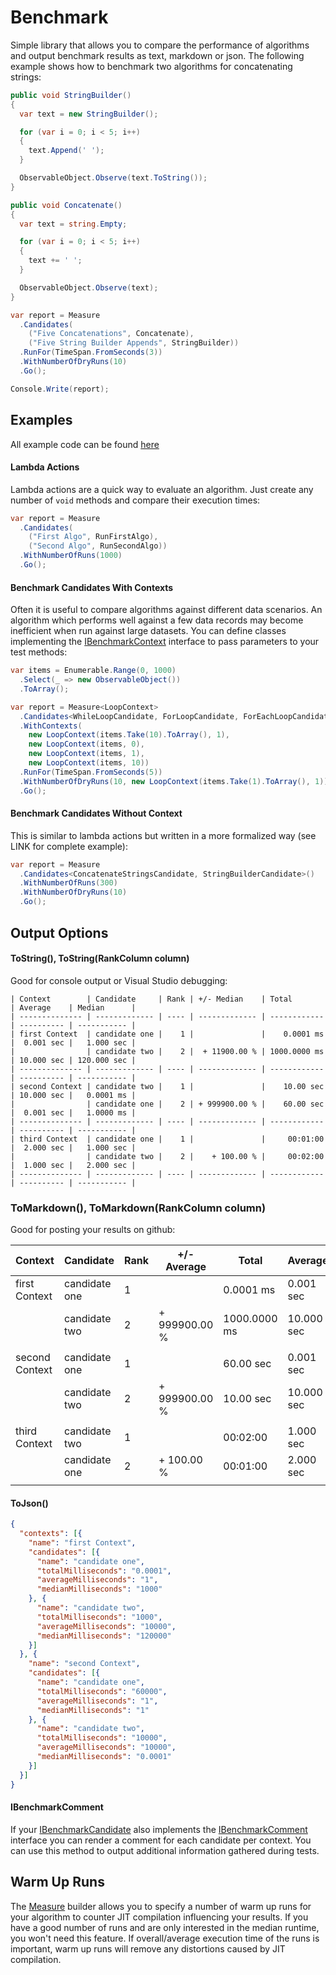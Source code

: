 # Benchmark
Simple library that allows you to compare the performance of algorithms and output benchmark results as text, markdown or json. The following example shows how to benchmark two algorithms for concatenating strings:

``` c#
public void StringBuilder()
{
  var text = new StringBuilder();

  for (var i = 0; i < 5; i++)
  {
	text.Append(' ');
  }

  ObservableObject.Observe(text.ToString());
}

public void Concatenate()
{
  var text = string.Empty;

  for (var i = 0; i < 5; i++)
  {
	text += ' ';
  }

  ObservableObject.Observe(text);
}

var report = Measure
  .Candidates(
    ("Five Concatenations", Concatenate),
    ("Five String Builder Appends", StringBuilder))
  .RunFor(TimeSpan.FromSeconds(3))
  .WithNumberOfDryRuns(10)
  .Go();

Console.Write(report);
```

## Examples

All example code can be found [here](https://github.com/tm011064/Benchmark/tree/master/src/Benchmark.Examples)

#### Lambda Actions

Lambda actions are a quick way to evaluate an algorithm. Just create any number of `void` methods and compare their execution times:

``` c#
var report = Measure
  .Candidates(
    ("First Algo", RunFirstAlgo),
    ("Second Algo", RunSecondAlgo))
  .WithNumberOfRuns(1000)
  .Go();
```

#### Benchmark Candidates With Contexts

Often it is useful to compare algorithms against different data scenarios. An algorithm which performs well against a few data records may become inefficient when run against large datasets. You can define classes implementing the [IBenchmarkContext](https://github.com/tm011064/Benchmark/blob/master/src/Benchmark/IBenchmarkContext.cs) interface to pass parameters to your test methods:

``` c#
var items = Enumerable.Range(0, 1000)
  .Select(_ => new ObservableObject())
  .ToArray();

var report = Measure<LoopContext>
  .Candidates<WhileLoopCandidate, ForLoopCandidate, ForEachLoopCandidate, ForLoopInlineRangeEvaluationCandidate>()
  .WithContexts(
    new LoopContext(items.Take(10).ToArray(), 1),
    new LoopContext(items, 0),
    new LoopContext(items, 1),
    new LoopContext(items, 10))
  .RunFor(TimeSpan.FromSeconds(5))
  .WithNumberOfDryRuns(10, new LoopContext(items.Take(1).ToArray(), 1))
  .Go();  
```

#### Benchmark Candidates Without Context

This is similar to lambda actions but written in a more formalized way (see LINK for complete example):

``` c#
var report = Measure
  .Candidates<ConcatenateStringsCandidate, StringBuilderCandidate>()
  .WithNumberOfRuns(300)
  .WithNumberOfDryRuns(10)
  .Go();
```

## Output Options

#### ToString(), ToString(RankColumn column)

Good for console output or Visual Studio debugging:

``` text
| Context        | Candidate     | Rank | +/- Median    | Total        | Average    | Median      |
| -------------- | ------------- | ---- | ------------- | ------------ | ---------- | ----------- |
| first Context  | candidate one |    1 |               |    0.0001 ms |  0.001 sec |   1.000 sec |
|                | candidate two |    2 |  + 11900.00 % | 1000.0000 ms | 10.000 sec | 120.000 sec |
| -------------- | ------------- | ---- | ------------- | ------------ | ---------- | ----------- |
| second Context | candidate two |    1 |               |    10.00 sec | 10.000 sec |   0.0001 ms |
|                | candidate one |    2 | + 999900.00 % |    60.00 sec |  0.001 sec |   1.0000 ms |
| -------------- | ------------- | ---- | ------------- | ------------ | ---------- | ----------- |
| third Context  | candidate one |    1 |               |     00:01:00 |  2.000 sec |   1.000 sec |
|                | candidate two |    2 |    + 100.00 % |     00:02:00 |  1.000 sec |   2.000 sec |
| -------------- | ------------- | ---- | ------------- | ------------ | ---------- | ----------- |
```

### ToMarkdown(), ToMarkdown(RankColumn column)

Good for posting your results on github:

| Context | Candidate | Rank | +/- Average | Total | Average | Median |
| --- | --- | --- | --- | --- | --- | --- |
| first Context | candidate one | 1 |  | 0.0001 ms | 0.001 sec | 1.000 sec |
|  | candidate two | 2 | + 999900.00 % | 1000.0000 ms | 10.000 sec | 120.000 sec |
|   |   |   |   |   |   |   |
| second Context | candidate one | 1 |  | 60.00 sec | 0.001 sec | 1.0000 ms |
|  | candidate two | 2 | + 999900.00 % | 10.00 sec | 10.000 sec | 0.0001 ms |
|   |   |   |   |   |   |   |
| third Context | candidate two | 1 |  | 00:02:00 | 1.000 sec | 2.000 sec |
|  | candidate one | 2 | + 100.00 % | 00:01:00 | 2.000 sec | 1.000 sec |
|   |   |   |   |   |   |   |

#### ToJson()

``` json
{
  "contexts": [{
    "name": "first Context",
    "candidates": [{
      "name": "candidate one",
      "totalMilliseconds": "0.0001",
      "averageMilliseconds": "1",
      "medianMilliseconds": "1000"
    }, {
      "name": "candidate two",
      "totalMilliseconds": "1000",
      "averageMilliseconds": "10000",
      "medianMilliseconds": "120000"
    }]
  }, {
    "name": "second Context",
    "candidates": [{
      "name": "candidate one",
      "totalMilliseconds": "60000",
      "averageMilliseconds": "1",
      "medianMilliseconds": "1"
    }, {
      "name": "candidate two",
      "totalMilliseconds": "10000",
      "averageMilliseconds": "10000",
      "medianMilliseconds": "0.0001"
    }]
  }]
}
```

#### IBenchmarkComment

If your [IBenchmarkCandidate](https://github.com/tm011064/Benchmark/blob/master/src/Benchmark/IBenchmarkCandidate.cs) also implements the [IBenchmarkComment](https://github.com/tm011064/Benchmark/blob/master/src/Benchmark/IBenchmarkComment.cs) interface you can render a comment for each candidate per context. You can use this method to output additional information gathered during tests.

## Warm Up Runs
The [Measure](https://github.com/tm011064/Benchmark/blob/master/src/Benchmark/Measure.cs) builder allows you to specify a number of warm up runs for your algorithm to counter JIT compilation influencing your results. If you have a good number of runs and are only interested in the median runtime, you won't need this feature. If overall/average execution time of the runs is important, warm up runs will remove any distortions caused by JIT compilation.
